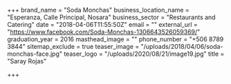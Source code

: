 +++
brand_name = "Soda Monchas"
business_location_name = "Esperanza, Calle Principal, Nosara"
business_sector = "Restaurants and Catering"
date = "2018-04-06T11:55:50Z"
email = ""
external_url = "https://www.facebook.com/Soda-Monchas-1306643526059369/"
graduation_year = 2016
masthead_image = ""
phone_number = "+506 8789 3844"
sitemap_exclude = true
teaser_image = "/uploads/2018/04/06/soda-monchas-face.jpg"
teaser_logo = "/uploads/2020/08/21/image19.jpg"
title = "Saray Rojas"

+++
